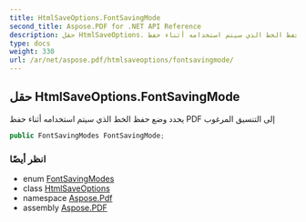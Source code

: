 ```yaml
---
title: HtmlSaveOptions.FontSavingMode
second_title: Aspose.PDF for .NET API Reference
description: حقل HtmlSaveOptions. يحدد وضع حفظ الخط الذي سيتم استخدامه أثناء حفظ PDF إلى التنسيق المرغوب
type: docs
weight: 330
url: /ar/net/aspose.pdf/htmlsaveoptions/fontsavingmode/
---
```

## حقل HtmlSaveOptions.FontSavingMode

يحدد وضع حفظ الخط الذي سيتم استخدامه أثناء حفظ PDF إلى التنسيق المرغوب

```csharp
public FontSavingModes FontSavingMode;
```

### انظر أيضًا

* enum [FontSavingModes](../../htmlsaveoptions.fontsavingmodes/)
* class [HtmlSaveOptions](../)
* namespace [Aspose.Pdf](../../../aspose.pdf/)
* assembly [Aspose.PDF](../../../)